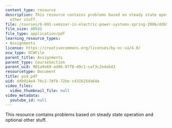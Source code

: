 ```yaml
---
content_type: resource
description: This resource contains problems based on steady state operation and optional
  other stuff.
file: /courses/6-691-seminar-in-electric-power-systems-spring-2006/ddb914e476c278fb72bec431b25da64a_ps4.pdf
file_size: 40541
file_type: application/pdf
learning_resource_types:
- Assignments
license: https://creativecommons.org/licenses/by-nc-sa/4.0/
ocw_type: OCWFile
parent_title: Assignments
parent_type: CourseSection
parent_uid: 901a9e69-ad06-07f8-d9c1-caf3c2e4eb43
resourcetype: Document
title: ps4.pdf
uid: ddb914e4-76c2-78fb-72be-c431b25da64a
video_files:
  video_thumbnail_file: null
video_metadata:
  youtube_id: null
---
```

This resource contains problems based on steady state operation and optional other stuff.